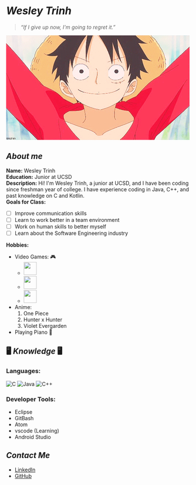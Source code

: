 # _Wesley Trinh_
> _“If I give up now, I'm going to regret it.”_   

![test](luffySmile.gif)
## _About me_
**Name:** Wesley Trinh \
**Education:** Junior at UCSD \
**Description:**  Hi! I'm Wesley Trinh, a junior at UCSD, and I have been coding since freshman year of college. I have experience coding in Java, C++, and past knowledge on C and Kotlin. \
**Goals for Class:**
- [ ] Improve communication skills
- [ ] Learn to work better in a team environment
- [ ] Work on human skills to better myself  
- [ ] Learn about the Software Engineering industry

**Hobbies:**
  - Video Games: :video_game: 
    - <img src="https://upload.wikimedia.org/wikipedia/commons/thumb/2/2a/LoL_icon.svg/1200px-LoL_icon.svg.png" width="35" height="35" />
    - <img src="https://i.pinimg.com/originals/a4/00/33/a400333f7c9137ad1ebb9ded69755c48.png" width="35" height="35" />
    - <img src="https://upload.wikimedia.org/wikipedia/commons/thumb/1/1e/Osu%21_Logo_2016.svg/512px-Osu%21_Logo_2016.svg.png" width="35" height="35" />
   - Anime:
     1. One Piece
     2. Hunter x Hunter
     3. Violet Evergarden
   - Playing Piano 🎹 


## :desktop_computer: _Knowledge_ :desktop_computer:
### **Languages:**
![C](https://img.shields.io/badge/-C-000?&logo=C)
![Java](https://img.shields.io/badge/-Java-000?&logo=Java&logoColor=007396)
![C++](https://img.shields.io/badge/-C++-000?&logo=c%2b%2b&logoColor=00599C)
### **Developer Tools:**
- Eclipse
- GitBash
- Atom
- vscode (Learning)
- Android Studio
## _Contact Me_
- [LinkedIn](www.linkedin.com/in/wesleytrinh)
- [GitHub](https://github.com/wtrinh02)
